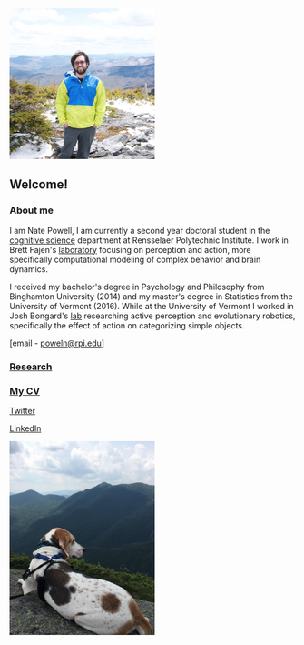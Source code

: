 <img src="https://github.com/natepowell81/natepowell81.github.io/blob/master/_images/me.png?raw=true" width="256">

## Welcome!


### About me

I am Nate Powell, I am currently a second year doctoral student in the [cognitive science](https://en.wikipedia.org/wiki/Cognitive_science) department at Rensselaer Polytechnic Institute. I work in Brett Fajen's [laboratory](http://panda.cogsci.rpi.edu) focusing on perception and action, more specifically computational modeling of complex behavior and brain dynamics. 

I received my bachelor's degree in Psychology and Philosophy from Binghamton University (2014) and my master's degree in Statistics from the University of Vermont (2016). While at the University of Vermont I worked in Josh Bongard's [lab](http://www.meclab.org) researching active perception and evolutionary robotics, specifically the effect of action on categorizing simple objects.   

[email - poweln@rpi.edu]

### [Research](research.md)

### [My CV](https://drive.google.com/file/d/0B1eDcf0MpSiWRHdXSFdZLWxiVWs/view?usp=sharing)

[Twitter](https://twitter.com/nvpowell)

[LinkedIn](https://www.linkedin.com/in/nathaniel-powell-423b0988)



<img src="https://github.com/natepowell81/natepowell81.github.io/blob/master/_images/20265038_10207838334116466_781244242061053389_n.jpg?raw=true" width="256">
